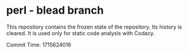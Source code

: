 # perl - blead branch

This repository contains the frozen state of the repository.
Its history is cleared. It is used only for static code
analysis with Codacy.

Commit Time: 1715624016